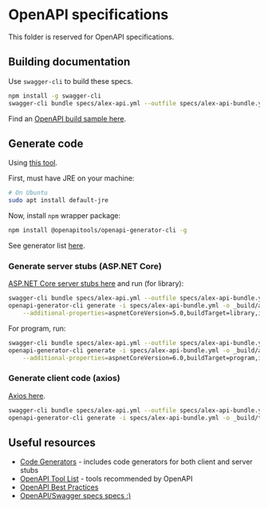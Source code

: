 # OpenAPI specifications

This folder is reserved for OpenAPI specifications.

## Building documentation

Use ```swagger-cli``` to build these specs.

```Bash
npm install -g swagger-cli
swagger-cli bundle specs/alex-api.yml --outfile specs/alex-api-bundle.yml --type yaml 
```

Find an [OpenAPI build sample here](https://gist.github.com/andreifloroiu/bbbcadc3a8de4df43f93be4d7b85e175).

## Generate code

Using [this tool](https://openapi-generator.tech/).

First, must have JRE on your machine:

```Bash
# On Ubuntu
sudo apt install default-jre
```

Now, install ```npm``` wrapper package:

```Bash
npm install @openapitools/openapi-generator-cli -g
```

See generator list [here](https://openapi-generator.tech/docs/generators/).

### Generate server stubs (ASP.NET Core)

[ASP.NET Core server stubs here](https://openapi-generator.tech/docs/generators/aspnetcore/)
and run (for library):

```Bash
swagger-cli bundle specs/alex-api.yml --outfile specs/alex-api-bundle.yml --type yaml
openapi-generator-cli generate -i specs/alex-api-bundle.yml -o _build/aspnetcorestubs -g aspnetcore\
    --additional-properties=aspnetCoreVersion=5.0,buildTarget=library,isLibrary=true,operationIsAsync=true,operationResultTask=true,useDefaultRouting=false
```

For program, run:

```Bash
swagger-cli bundle specs/alex-api.yml --outfile specs/alex-api-bundle.yml --type yaml
openapi-generator-cli generate -i specs/alex-api-bundle.yml -o _build/aspnetcorestubs -g aspnetcore\
    --additional-properties=aspnetCoreVersion=6.0,buildTarget=program,isLibrary=false,operationIsAsync=true,operationResultTask=true,useDefaultRouting=false
```

### Generate client code (axios)

[Axios here](https://openapi-generator.tech/docs/generators/typescript-axios).

```Bash
swagger-cli bundle specs/alex-api.yml --outfile specs/alex-api-bundle.yml --type yaml
openapi-generator-cli generate -i specs/alex-api-bundle.yml -o _build/ts-axios -g typescript-axios
```

## Useful resources

* [Code Generators](https://github.com/OpenAPITools/openapi-generator#overview) - includes code generators for both client and server stubs
* [OpenAPI Tool List](https://openapi.tools/) - tools recommended by OpenAPI
* [OpenAPI Best Practices](https://oai.github.io/Documentation/best-practices.html)
* [OpenAPI/Swagger specs specs :)](https://swagger.io/docs/specification/about/)